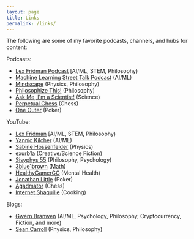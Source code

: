 ```yaml
---
layout: page
title: Links
permalink: /links/
---
```


The following are some of my favorite podcasts, channels, and hubs for content:


Podcasts:
* [Lex Fridman Podcast](https://lexfridman.com/podcast) [AI/ML, STEM, Philosophy)
* [Machine Learning Street Talk Podcast](https://open.spotify.com/show/02e6PZeIOdpmBGT9THuzwR) (AI/ML)
* [Mindscape](https://open.spotify.com/show/622lvLwp8CVu6dvCsYAJhN) (Physics, Philosophy)
* [Philosophize This!](https://open.spotify.com/show/2Shpxw7dPoxRJCdfFXTWLE) (Philosophy)
* [Ask Me, I'm a Scientist!](https://www.youtube.com/playlist?list=PLyw98lPomwJyG-ST8GM_O-X8UOOj-01eU) (Science)
* [Perpetual Chess](https://open.spotify.com/show/5SzyXVaBZtM8CA6dtBQj7o) (Chess)
* [One Outer](https://podcasts.apple.com/us/podcast/oneouter-com/id436678229) (Poker)


YouTube:
* [Lex Fridman](https://www.youtube.com/channel/UCSHZKyawb77ixDdsGog4iWA) [AI/ML, STEM, Philosophy)
* [Yannic Kilcher](https://www.youtube.com/channel/UCZHmQk67mSJgfCCTn7xBfew) (AI/ML)
* [Sabine Hossenfelder](https://www.youtube.com/channel/UC1yNl2E66ZzKApQdRuTQ4tw) (Physics)
* [exurb1a](https://www.youtube.com/channel/UCimiUgDLbi6P17BdaCZpVbg) (Creative/Science Fiction)
* [Sisyphys 55](https://www.youtube.com/channel/UCDETFHKteb-C_EaXmRKvP4w) (Philosophy, Psychology)
* [3blue1brown](https://www.youtube.com/channel/UCYO_jab_esuFRV4b17AJtAw) (Math)
* [HealthyGamerGG](https://www.youtube.com/channel/UClHVl2N3jPEbkNJVx-ItQIQ) (Mental Health)
* [Jonathan Little](https://www.youtube.com/channel/UCOWqXBOz_hoBtaqwWN_kaQQ) (Poker)
* [Agadmator](https://www.youtube.com/channel/UCL5YbN5WLFD8dLIegT5QAbA) (Chess)
* [Internet Shaquille](https://www.youtube.com/channel/UCSuT9FSddzI6W5Bij9XwtmA) (Cooking)


Blogs:
* [Gwern Branwen](https://gwern.net) (AI/ML, Psychology, Philosophy, Cryptocurrency, Fiction, and more)
* [Sean Carroll](https://www.preposterousuniverse.com/blog/) (Physics, Philosophy)
